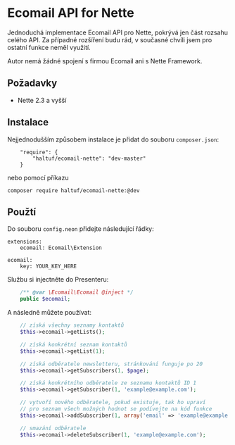 Ecomail API for Nette
=====================

Jednoduchá implementace Ecomail API pro Nette, pokrývá jen část rozsahu celého API. Za případné rozšíření budu rád, v současné chvíli jsem pro ostatní funkce neměl využití.

Autor nemá žádné spojení s firmou Ecomail ani s Nette Framework.

Požadavky
------------
- Nette 2.3 a vyšší

Instalace
------------

Nejjednodušším způsobem instalace je přidat do souboru `composer.json`:
```
	"require": {
		"haltuf/ecomail-nette": "dev-master"
	}
```

nebo pomocí příkazu

```
composer require haltuf/ecomail-nette:@dev
```

Použtí
-----

Do souboru `config.neon` přidejte následující řádky:

```
extensions:
	ecomail: Ecomail\Extension

ecomail:
	key: YOUR_KEY_HERE
```

Službu si injectněte do Presenteru:

```php
	/** @var \Ecomail\Ecomail @inject */
	public $ecomail;
```

A následně můžete používat:

```php
	// získá všechny seznamy kontaktů
	$this->ecomail->getLists();

	// získá konkrétní seznam kontaktů
	$this->ecomail->getList(1);

	// získá odběratele newsletteru, stránkování funguje po 20
	$this->ecomail->getSubscribers(1, $page);

	// získá konkrétního odběratele ze seznamu kontaktů ID 1
	$this->ecomail->getSubscriber(1, 'example@example.com');

	// vytvoří nového odběratele, pokud existuje, tak ho upraví
	// pro seznam všech možných hodnot se podívejte na kód funkce
	$this->ecomail->addSubscriber(1, array('email' => 'example@example.com', FALSE, TRUE, TRUE));

	// smazání odběratele
	$this->ecomail->deleteSubscriber(1, 'example@example.com');
```